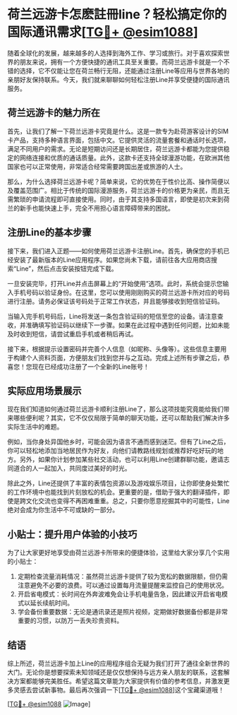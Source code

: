 # 荷兰远游卡怎麽註冊line？轻松搞定你的国际通讯需求[[TG💪+ @esim1088](https://t.me/s/esim1088)]

随着全球化的发展，越来越多的人选择到海外工作、学习或旅行。对于喜欢探索世界的朋友来说，拥有一个方便快捷的通讯工具至关重要。而荷兰远游卡就是一个不错的选择，它不仅能让您在荷兰畅行无阻，还能通过注册Line等应用与世界各地的亲朋好友保持联系。今天，我们就来聊聊如何轻松注册Line并享受便捷的国际通讯服务。

## 荷兰远游卡的魅力所在

首先，让我们了解一下荷兰远游卡究竟是什么。这是一款专为赴荷游客设计的SIM卡产品，支持多种语言界面，包括中文。它提供灵活的流量套餐和通话时长选项，满足不同用户的需求。无论是短期访问还是长期居住，荷兰远游卡都能为您提供稳定的网络连接和优质的通话质量。此外，这款卡还支持全球漫游功能，在欧洲其他国家也可以正常使用，非常适合经常需要跨国出差或旅游的人士。

那么，为什么选择荷兰远游卡呢？简单来说，它的优势在于性价比高、操作简便以及覆盖范围广。相比于传统的国际漫游服务，荷兰远游卡的价格更为亲民，而且无需繁琐的申请流程即可直接使用。同时，由于其支持多国语言，即使是初次来到荷兰的新手也能快速上手，完全不用担心语言障碍带来的困扰。

## 注册Line的基本步骤

接下来，我们进入正题——如何使用荷兰远游卡注册Line。首先，确保您的手机已经安装了最新版本的Line应用程序。如果您尚未下载，请前往各大应用商店搜索“Line”，然后点击安装按钮完成下载。

一旦安装完毕，打开Line并点击屏幕上的“开始使用”选项。此时，系统会提示您输入手机号码以验证身份。在这里，您可以使用刚刚购买的荷兰远游卡所对应的号码进行注册。请务必保证该号码处于正常工作状态，并且能够接收到短信验证码。

当输入完手机号码后，Line将发送一条包含验证码的短信至您的设备。请注意查收，并准确填写验证码以继续下一步骤。如果在此过程中遇到任何问题，比如未能及时收到短信，请尝试重启手机或者稍后再试。

接下来，根据提示设置密码并完善个人信息（如昵称、头像等）。这些信息主要用于构建个人资料页面，方便朋友们找到您并与之互动。完成上述所有步骤之后，恭喜您！您现在已经成功注册了一个全新的Line账号！

## 实际应用场景展示

现在我们知道如何通过荷兰远游卡顺利注册Line了，那么这项技能究竟能给我们带来哪些便利呢？其实，它不仅仅局限于简单的聊天功能，还可以帮助我们解决许多实际生活中的难题。

例如，当你身处异国他乡时，可能会因为语言不通而感到迷茫。但有了Line之后，你可以轻松地添加当地居民作为好友，向他们请教路线规划或推荐好吃好玩的地方。另外，如果你计划参加某些社交活动，也可以利用Line创建群聊功能，邀请志同道合的人一起加入，共同度过美好的时光。

除此之外，Line还提供了丰富的表情包资源以及游戏娱乐项目，让你即使身处繁忙的工作环境中也能找到片刻放松的机会。更重要的是，借助于强大的翻译插件，即使是跨文化交流也变得不再困难重重。总之，只要你愿意挖掘其中的可能性，Line绝对会成为你生活中不可或缺的一部分。

## 小贴士：提升用户体验的小技巧

为了让大家更好地享受由荷兰远游卡所带来的便捷体验，这里给大家分享几个实用的小贴士：

1. 定期检查流量消耗情况：虽然荷兰远游卡提供了较为宽松的数据限额，但仍需注意避免不必要的浪费。可以通过设置每月流量提醒来监控自己的使用状况。
2. 开启省电模式：长时间在外奔波难免会让手机电量告急，因此建议开启省电模式以延长续航时间。
3. 学会备份重要数据：无论是通讯录还是照片视频，定期做好数据备份都是非常重要的习惯，以防万一丢失珍贵资料。

## 结语

综上所述，荷兰远游卡加上Line的应用程序组合无疑为我们打开了通往全新世界的大门。无论你是想要探索未知领域还是仅仅想保持与远方亲人朋友的联系，这套解决方案都能够完美胜任。希望这篇文章能为大家提供有价值的参考信息，并激发更多灵感去尝试新事物。最后再次强调一下[[TG💪+ @esim1088](https://t.me/s/esim1088)]这个宝藏渠道哦！

[[TG💪+ @esim1088](https://t.me/s/esim1088) ![Image](https://i.postimg.cc/4NQfJmqS/Snipaste-2025-05-13-00-14-12.png)]